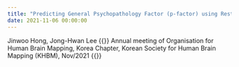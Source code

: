```yaml
---
title: "Predicting General Psychopathology Factor (p-factor) using Resting-State Functional Connectivity via ScannerGeneralization Neural Networks"
date: 2021-11-06 00:00:00
---
```


Jinwoo Hong, Jong-Hwan Lee
{{<format bright-green>}}
Annual meeting of Organisation for Human Brain Mapping, Korea Chapter, Korean Society for Human Brain Mapping (KHBM), Nov/2021
{{</format>}}
